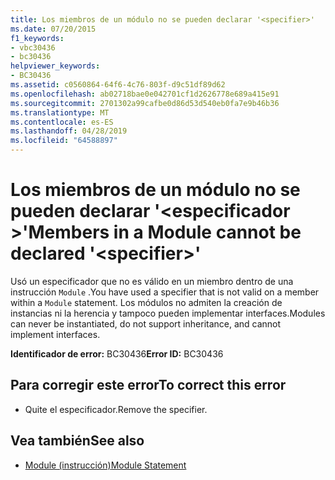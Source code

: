 ```yaml
---
title: Los miembros de un módulo no se pueden declarar '<specifier>'
ms.date: 07/20/2015
f1_keywords:
- vbc30436
- bc30436
helpviewer_keywords:
- BC30436
ms.assetid: c0560864-64f6-4c76-803f-d9c51df89d62
ms.openlocfilehash: ab02718bae0e042701cf1d2626778e689a415e91
ms.sourcegitcommit: 2701302a99cafbe0d86d53d540eb0fa7e9b46b36
ms.translationtype: MT
ms.contentlocale: es-ES
ms.lasthandoff: 04/28/2019
ms.locfileid: "64588897"
---
```

# <a name="members-in-a-module-cannot-be-declared-specifier"></a><span data-ttu-id="8b10f-102">Los miembros de un módulo no se pueden declarar '\<especificador >'</span><span class="sxs-lookup"><span data-stu-id="8b10f-102">Members in a Module cannot be declared '\<specifier>'</span></span>
<span data-ttu-id="8b10f-103">Usó un especificador que no es válido en un miembro dentro de una instrucción `Module` .</span><span class="sxs-lookup"><span data-stu-id="8b10f-103">You have used a specifier that is not valid on a member within a `Module` statement.</span></span> <span data-ttu-id="8b10f-104">Los módulos no admiten la creación de instancias ni la herencia y tampoco pueden implementar interfaces.</span><span class="sxs-lookup"><span data-stu-id="8b10f-104">Modules can never be instantiated, do not support inheritance, and cannot implement interfaces.</span></span>  
  
 <span data-ttu-id="8b10f-105">**Identificador de error:** BC30436</span><span class="sxs-lookup"><span data-stu-id="8b10f-105">**Error ID:** BC30436</span></span>  
  
## <a name="to-correct-this-error"></a><span data-ttu-id="8b10f-106">Para corregir este error</span><span class="sxs-lookup"><span data-stu-id="8b10f-106">To correct this error</span></span>  
  
- <span data-ttu-id="8b10f-107">Quite el especificador.</span><span class="sxs-lookup"><span data-stu-id="8b10f-107">Remove the specifier.</span></span>  
  
## <a name="see-also"></a><span data-ttu-id="8b10f-108">Vea también</span><span class="sxs-lookup"><span data-stu-id="8b10f-108">See also</span></span>

- [<span data-ttu-id="8b10f-109">Module (instrucción)</span><span class="sxs-lookup"><span data-stu-id="8b10f-109">Module Statement</span></span>](../../visual-basic/language-reference/statements/module-statement.md)
